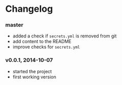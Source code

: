 # Changelog

### master
- added a check if `secrets.yml` is removed from git
- add content to the README
- improve checks for `secrets.yml`

### v0.0.1, 2014-10-07
- started the project
- first working version
